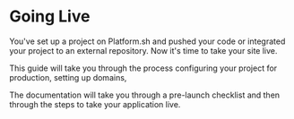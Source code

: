 # Going Live

You've set up a project on Platform.sh and pushed your code or integrated your project to an external repository. Now it's time to take your site live. 

This guide will take you through the process configuring your project for production, setting up domains, 

The documentation will take you through a pre-launch checklist and then through the steps to take your application live.

<div id = "buttons"></div>

<script>
    var templatePath = getPathObj("/golive/checklist.html", "Take your site live!");
    var templates = {type: "basic", path: templatePath, div: "buttons"};
    makeButton(templates)
</script>
